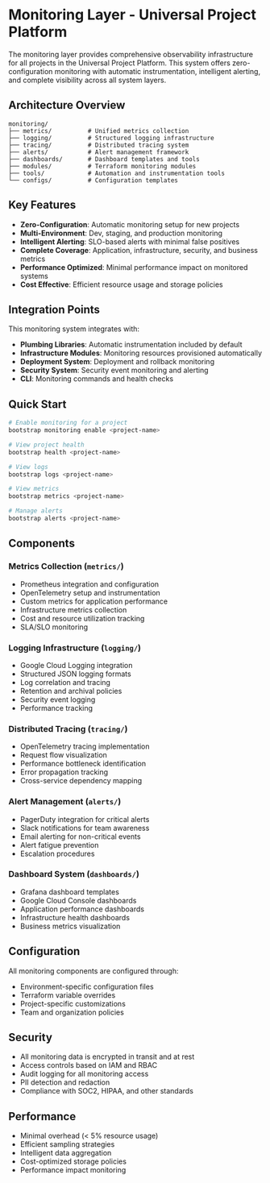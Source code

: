 # Monitoring Layer - Universal Project Platform

The monitoring layer provides comprehensive observability infrastructure for all projects in the Universal Project Platform. This system offers zero-configuration monitoring with automatic instrumentation, intelligent alerting, and complete visibility across all system layers.

## Architecture Overview

```
monitoring/
├── metrics/          # Unified metrics collection
├── logging/          # Structured logging infrastructure
├── tracing/          # Distributed tracing system
├── alerts/           # Alert management framework
├── dashboards/       # Dashboard templates and tools
├── modules/          # Terraform monitoring modules
├── tools/            # Automation and instrumentation tools
└── configs/          # Configuration templates
```

## Key Features

- **Zero-Configuration**: Automatic monitoring setup for new projects
- **Multi-Environment**: Dev, staging, and production monitoring
- **Intelligent Alerting**: SLO-based alerts with minimal false positives
- **Complete Coverage**: Application, infrastructure, security, and business metrics
- **Performance Optimized**: Minimal performance impact on monitored systems
- **Cost Effective**: Efficient resource usage and storage policies

## Integration Points

This monitoring system integrates with:
- **Plumbing Libraries**: Automatic instrumentation included by default
- **Infrastructure Modules**: Monitoring resources provisioned automatically
- **Deployment System**: Deployment and rollback monitoring
- **Security System**: Security event monitoring and alerting
- **CLI**: Monitoring commands and health checks

## Quick Start

```bash
# Enable monitoring for a project
bootstrap monitoring enable <project-name>

# View project health
bootstrap health <project-name>

# View logs
bootstrap logs <project-name>

# View metrics
bootstrap metrics <project-name>

# Manage alerts
bootstrap alerts <project-name>
```

## Components

### Metrics Collection (`metrics/`)
- Prometheus integration and configuration
- OpenTelemetry setup and instrumentation
- Custom metrics for application performance
- Infrastructure metrics collection
- Cost and resource utilization tracking
- SLA/SLO monitoring

### Logging Infrastructure (`logging/`)
- Google Cloud Logging integration
- Structured JSON logging formats
- Log correlation and tracing
- Retention and archival policies
- Security event logging
- Performance tracking

### Distributed Tracing (`tracing/`)
- OpenTelemetry tracing implementation
- Request flow visualization
- Performance bottleneck identification
- Error propagation tracking
- Cross-service dependency mapping

### Alert Management (`alerts/`)
- PagerDuty integration for critical alerts
- Slack notifications for team awareness
- Email alerting for non-critical events
- Alert fatigue prevention
- Escalation procedures

### Dashboard System (`dashboards/`)
- Grafana dashboard templates
- Google Cloud Console dashboards
- Application performance dashboards
- Infrastructure health dashboards
- Business metrics visualization

## Configuration

All monitoring components are configured through:
- Environment-specific configuration files
- Terraform variable overrides
- Project-specific customizations
- Team and organization policies

## Security

- All monitoring data is encrypted in transit and at rest
- Access controls based on IAM and RBAC
- Audit logging for all monitoring access
- PII detection and redaction
- Compliance with SOC2, HIPAA, and other standards

## Performance

- Minimal overhead (< 5% resource usage)
- Efficient sampling strategies
- Intelligent data aggregation
- Cost-optimized storage policies
- Performance impact monitoring

